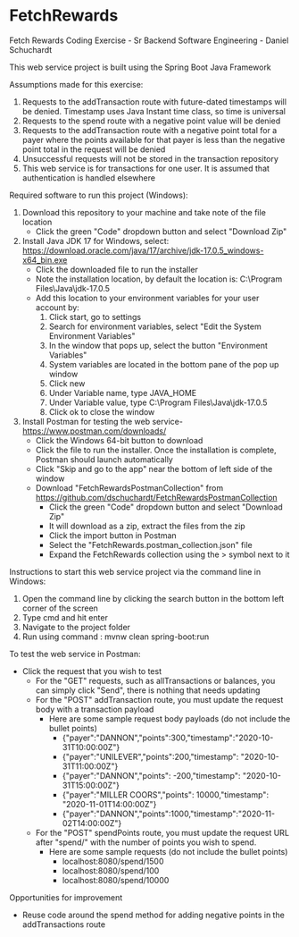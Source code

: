# FetchRewards
Fetch Rewards Coding Exercise - Sr Backend Software Engineering - 
Daniel Schuchardt

This web service project is built using the Spring Boot Java Framework

Assumptions made for this exercise:
1) Requests to the addTransaction route with future-dated timestamps will be denied. Timestamp uses Java Instant time class, so time is universal
2) Requests to the spend route with a negative point value will be denied
3) Requests to the addTransaction route with a negative point total for a payer where the points available for that payer is less than the negative point total in the request will be denied
4) Unsuccessful requests will not be stored in the transaction repository
5) This web service is for transactions for one user. It is assumed that authentication is handled elsewhere


Required software to run this project (Windows):
1) Download this repository to your machine and take note of the file location
    - Click the green "Code" dropdown button and select "Download Zip"
2) Install Java JDK 17 for Windows, select: https://download.oracle.com/java/17/archive/jdk-17.0.5_windows-x64_bin.exe
    - Click the downloaded file to run the installer
    - Note the installation location, by default the location is: C:\Program Files\Java\jdk-17.0.5
    - Add this location to your environment variables for your user account by:
        1) Click start, go to settings
        2) Search for environment variables, select "Edit the System Environment Variables"
        3) In the window that pops up, select the button "Environment Variables"
        4) System variables are located in the bottom pane of the pop up window
        5) Click new
        6) Under Variable name, type JAVA_HOME
        7) Under Variable value, type C:\Program Files\Java\jdk-17.0.5
        8) Click ok to close the window
3) Install Postman for testing the web service- https://www.postman.com/downloads/
    - Click the Windows 64-bit button to download
    - Click the file to run the installer. Once the installation is complete, Postman should launch automatically
    - Click "Skip and go to the app" near the bottom of left side of the window
    - Download "FetchRewardsPostmanCollection" from https://github.com/dschuchardt/FetchRewardsPostmanCollection
        - Click the green "Code" dropdown button and select "Download Zip"
        - It will download as a zip, extract the files from the zip
        - Click the import button in Postman
        - Select the "FetchRewards.postman_collection.json" file
        - Expand the FetchRewards collection using the > symbol next to it


Instructions to start this web service project via the command line in Windows:
1) Open the command line by clicking the search button in the bottom left corner of the screen
2) Type cmd and hit enter
3) Navigate to the project folder
4) Run using command : mvnw clean spring-boot:run



To test the web service in Postman:
- Click the request that you wish to test
    - For the "GET" requests, such as allTransactions or balances, you can simply click "Send", there is nothing that needs updating
    - For the "POST" addTransaction route, you must update the request body with a transaction payload
        -   Here are some sample request body payloads (do not include the bullet points)
            - {"payer":"DANNON","points":300,"timestamp":"2020-10-31T10:00:00Z"}
            - {"payer":"UNILEVER","points":200,"timestamp": "2020-10-31T11:00:00Z"}
            - {"payer":"DANNON","points": -200,"timestamp": "2020-10-31T15:00:00Z"}
            - {"payer":"MILLER COORS","points": 10000,"timestamp": "2020-11-01T14:00:00Z"}
            - {"payer":"DANNON","points":1000,"timestamp":"2020-11-02T14:00:00Z"}  
    - For the "POST" spendPoints route, you must update the request URL after "spend/" with the number of points you wish to spend. 
        - Here are some sample requests (do not include the bullet points)
            - localhost:8080/spend/1500
            - localhost:8080/spend/100
            - localhost:8080/spend/10000

Opportunities for improvement
- Reuse code around the spend method for adding negative points in the addTransactions route
